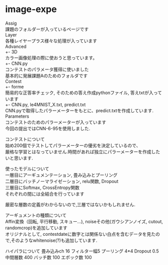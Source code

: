 # image-expe  
Assig  
課題のフォルダーが入っているページです  
Layer  
各種レイヤープラス様々な処理が入っています  
Advanced  
  +- 3D  
     カラー画像処理の際に使おうと思っています。  
  +- CNN.py  
     コンテストのパラメータ獲得に使いました  
  基本的に発展課題Aのためのフォルダです  
Contest  
  +- forme  
     簡易的な正答率チェック, そのための答え作成pythonファイル, 答えtxtが入っています  
  +- CNN.py, le4MNIST_X.txt, predict.txt  
     CNN.pyで取得したパラーメーターをもとに、predict.txtを作成しています.  
Parameters  
コンテストのためのパラーメーターが入っています  
今回の提出ではCNN-6-95を使用しました.  

コンテストについて  
始め200個でテストしてパラーメーターの優劣を決定しているので、  
厳格な学習とはなっていません.時間があれば独立にパラーメーターを作成したいと思います.  

使ったモデルについて  
一層目にアーギュメンテーション, 畳み込みとプーリング  
二層目にバッチノーマライゼーション, relu関数, Dropout  
三層目にSoftmax, CrossEntropy関数  
それぞれの間には全結合を行っています  

厳密な層数の定義がわからないので,三層ではないかもしれません.  

アーギュメントの種類について  
Affin変換（回転, 平行移動, スキュー...), noiseその他(ガウシアンノイズ, cutout, randomcrop)を追加しています  
オリジナルとして, contestdateに数字とは関係ない白点を含むデータを見たので,そのようなwhitenoise(?)も追加しています.  

ハイパラについて
畳み込みch 16 フィルター幅5
プーリング 4*4
Dropout 0.5
中間層数 400
バッチ数 100
エポック数 100

